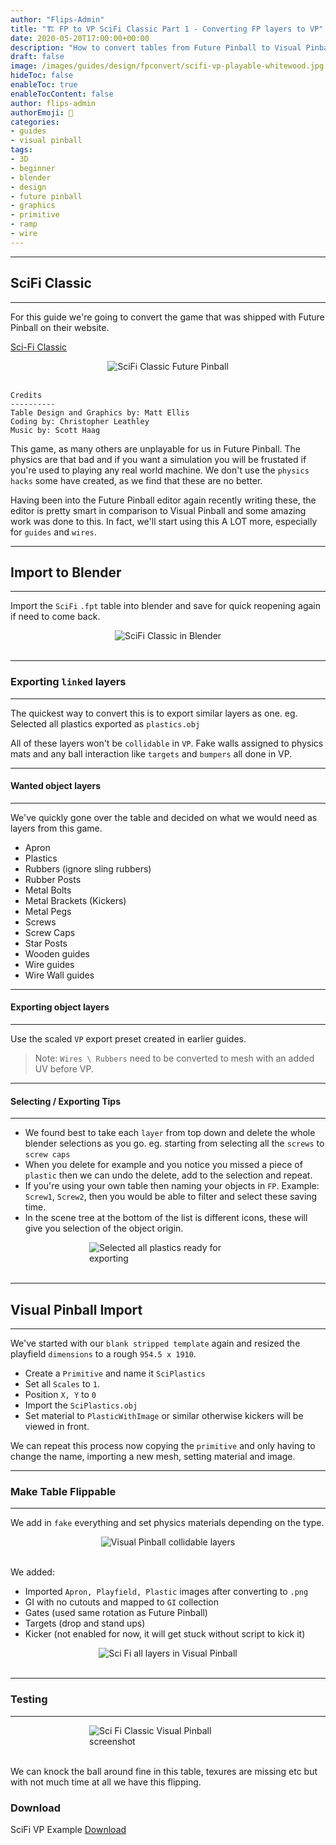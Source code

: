```yaml
---
author: "Flips-Admin"
title: "🏗️ FP to VP SciFi Classic Part 1 - Converting FP layers to VP"
date: 2020-05-20T17:00:00+00:00
description: "How to convert tables from Future Pinball to Visual Pinball quick time."
draft: false
image: /images/guides/design/fpconvert/scifi-vp-playable-whitewood.jpg
hideToc: false
enableToc: true
enableTocContent: false
author: flips-admin
authorEmoji: 🌱
categories:
- guides
- visual pinball
tags: 
- 3D
- beginner
- blender
- design
- future pinball
- graphics
- primitive
- ramp
- wire
---
```


---

## SciFi Classic

---

For this guide we're going to convert the game that was shipped with Future Pinball on their website.

[Sci-Fi Classic ](https://futurepinball.com/download.html)

<div id="banner" style="overflow: hidden; display: flex; justify-content:space-around;">
    <div class="" style="max-width: 50%; max-height: 40%;">
        <img src="/images/guides/design/fpconvert/scifi-classic.jpg" alt="SciFi Classic Future Pinball"/>
    </div>
</div>
<br>

```
Credits
----------
Table Design and Graphics by: Matt Ellis
Coding by: Christopher Leathley
Music by: Scott Haag
```

This game, as many others are unplayable for us in Future Pinball. The physics are that bad and if you want a simulation you will be frustated if you're used to playing any real world machine. We don't use the `physics hacks` some have created, as we find that these are no better.

Having been into the Future Pinball editor again recently writing these, the editor is pretty smart in comparison to Visual Pinball and some amazing work was done to this. In fact, we'll start using this A LOT more, especially for `guides` and `wires`.

---

## Import to Blender

---

Import the `SciFi` `.fpt` table into blender and save for quick reopening again if need to come back.

<div id="banner" style="overflow: hidden; display: flex; justify-content:space-around;">
    <div class="" style="max-width: 50%; max-height: 40%;">
        <img src="/images/guides/design/fpconvert/scifi-loaded_blend.jpg" alt="SciFi Classic in Blender"/>
    </div>
</div>
<br>

---

### Exporting `linked` layers

---

The quickest way to convert this is to export similar layers as one. eg. Selected all plastics exported as `plastics.obj`

All of these layers won't be `collidable` in `VP`. Fake walls assigned to physics mats and any ball interaction like `targets` and `bumpers` all done in VP.

---

#### Wanted object layers

---

We've quickly gone over the table and decided on what we would need as layers from this game.

* Apron
* Plastics
* Rubbers (ignore sling rubbers)
* Rubber Posts
* Metal Bolts
* Metal Brackets (Kickers)
* Metal Pegs
* Screws
* Screw Caps
* Star Posts
* Wooden guides
* Wire guides
* Wire Wall guides

---

#### Exporting object layers

---

Use the scaled `VP` export preset created in earlier guides.

> Note: `Wires \ Rubbers` need to be converted to mesh with an added UV before VP.

---

#### Selecting / Exporting Tips

---

* We found best to take each `layer` from top down and delete the whole blender selections as you go. eg. starting from selecting all the `screws` to `screw caps`
* When you delete for example and you notice you missed a piece of `plastic` then we can undo the delete, add to the selection and repeat.
* If you're using your own table then naming your objects in `FP`. Example: `Screw1`, `Screw2`, then you would be able to filter and select these saving time.
* In the scene tree at the bottom of the list is different icons, these will give you selection of the object origin.

<div id="banner" style="overflow: hidden; display: flex; justify-content:space-around;">
    <div class="" style="max-width: 50%; max-height: 40%;">
        <img src="/images/guides/design/fpconvert/scifi-blend-selectedplastics.jpg" alt="Selected all plastics ready for exporting"/>
    </div>
</div>
<br>

---

## Visual Pinball Import

---

We've started with our `blank stripped template` again and resized the playfield `dimensions` to a rough `954.5 x 1910`.

* Create a `Primitive` and name it `SciPlastics`
* Set all `Scales` to `1`. 
* Position `X, Y` to `0`
* Import the `SciPlastics.obj`
* Set material to `PlasticWithImage` or similar otherwise kickers will be viewed in front.

We can repeat this process now copying the `primitive` and only having to change the name, importing a new mesh, setting material and image.

---

### Make Table Flippable

---

We add in `fake` everything and set physics materials depending on the type.

<div id="banner" style="overflow: hidden; display: flex; justify-content:space-around;">
    <div class="" style="max-width: 50%; max-height: 40%;">
        <img src="/images/guides/design/fpconvert/scifi-vp-collidable-layers.jpg" alt="Visual Pinball collidable layers"/>
    </div>
</div>
<br>

We added:

* Imported `Apron, Playfield, Plastic` images after converting to `.png`
* GI with no cutouts and mapped to `GI` collection
* Gates (used same rotation as Future Pinball)
* Targets (drop and stand ups)
* Kicker (not enabled for now, it will get stuck without script to kick it)

<div id="banner" style="overflow: hidden; display: flex; justify-content:space-around;">
    <div class="" style="max-width: 50%; max-height: 40%;">
        <img src="/images/guides/design/fpconvert/scifi-vp-editor.jpg" alt="Sci Fi all layers in Visual Pinball"/>
    </div>
</div>
<br>

---

### Testing

---

<div id="banner" style="overflow: hidden; display: flex; justify-content:space-around;">
    <div class="" style="max-width: 50%; max-height: 40%;">
        <img src="/images/guides/design/fpconvert/scifi-vp-playable-whitewood.jpg" alt="Sci Fi Classic Visual Pinball screenshot"/>
    </div>
</div>
<br>

We can knock the ball around fine in this table, texures are missing etc but with not much time at all we have this flipping.

### Download

SciFi VP Example [Download](/dl/examples/fflips_scifi.7z)